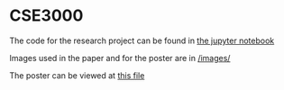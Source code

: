 # CSE3000
The code for the research project can be found in [the jupyter notebook](algorithm_and_experiments.ipynb)

Images used in the paper and for the poster are in [/images/](/images/)

The poster can be viewed at [this file](Final_Poster.pdf)